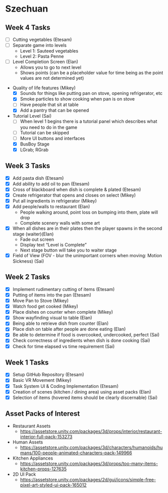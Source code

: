# Szechuan

## Week 4 Tasks
- [ ] Cutting vegetables (Etesam)
- [ ] Separate game into levels
  - Level 1: Sauteed vegetables
  - Level 2: Pasta Penne
- [ ] Level Completion Screen (Elan)
  - Allows you to go to next level
  - Shows points (can be a placeholder value for time being as the point values are not determined yet)
- Quality of life features (Mikey)
  - [x] Sounds for things like putting pan on stove, opening refrigerator, etc
  - [x] Smoke particles to show cooking when pan is on stove
  - [ ] Have people that sit at table
  - [x] Add a pantry that can be opened 
- Tutorial Level (Sai)
  - [ ] When level 1 begins there is a tutorial panel which describes what you need to do in the game
  - [ ] Tutorial can be skipped
  - [ ] More UI buttons and interfaces
  - [x] BusBoy Stage
  - [x] LGrab; RGrab

## Week 3 Tasks

- [x] Add pasta dish (Etesam)
- [x] Add ability to add oil to pan (Etesam)
- [x] Cross of blackboard when dish is complete & plated (Etesam)
- [x] Create refrigerator that opens and closes on select (Mikey)
- [x] Put all ingredients in refrigerator (Mikey)
- [x] Add people/walls to restaurant (Elan)
  - People walking around, point loss on bumping into them, plate will drop
  - Complete scenery walls with some art
- [x] When all dishes are in their plates then the player spawns in the second stage (waiter)(Elan)
  - Fade out screen
  - Display text “Level is Complete”
  - Next stage button will take you to waiter stage
- [x] Field of View (FOV - blur the unimportant corners when moving: Motion Sickness) (Sai)

## Week 2 Tasks

- [x] Implement rudimentary cutting of items (Etesam)
- [x] Putting of items into the pan (Etesam)
- [x] Move Pan to Stove (Mikey)
- [x] Watch food get cooked (Mikey)
- [x] Place dishes on counter when complete (Mikey)
- [x] Show wayfinding visual to table (Elan)
- [x] Being able to retrieve dish from counter (Elan)
- [x] Place dish on table after people are done eating (Elan)
- [x] Be able to determine if food is overcooked, undercooked, perfect (Sai)
- [x] Check correctness of ingredients when dish is done cooking (Sai)
- [x] Check for time elapsed vs time requirement (Sai)

## Week 1 Tasks

- [x] Setup GitHub Repository (Etesam)
- [x] Basic VR Movement (Mikey)
- [x] Task System UI & Coding Implementation (Etesam)
- [x] Creation of scenes (kitchen / dining area) using asset packs (Elan)
- [x] Selection of items (hovered items should be clearly discernable) (Sai)

## Asset Packs of Interest

- Restaurant Assets
  - https://assetstore.unity.com/packages/3d/props/interior/restaurant-interior-full-pack-153273
- Human Assets
  - https://assetstore.unity.com/packages/3d/characters/humanoids/humans/100-people-animated-characters-pack-149966
- Kitchen Appliances
  - https://assetstore.unity.com/packages/3d/props/too-many-items-kitchen-props-127635
- 2D UI Pack
  - https://assetstore.unity.com/packages/2d/gui/icons/simple-free-pixel-art-styled-ui-pack-165012
